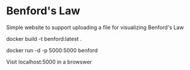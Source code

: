 # Benford's Law

Simple website to support uploading a file for visualizing Benford's Law

docker build -t benford:latest .

docker run -d -p 5000:5000 benford

Visit localhost:5000 in a browswer
